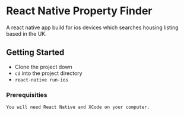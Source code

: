 # React Native Property Finder

A react native app build for ios devices which searches housing listing based in the UK.


## Getting Started

* Clone the project down    
* `cd` into the project directory  
* `react-native run-ios`  

### Prerequisities


```
You will need React Native and XCode on your computer.
```
